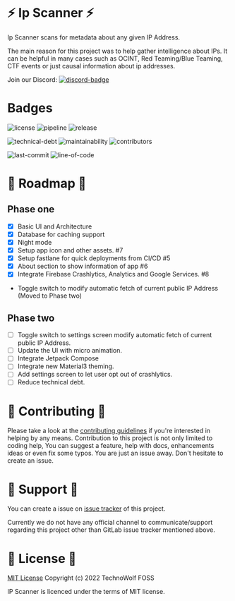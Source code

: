 # :zap: Ip Scanner :zap:

Ip Scanner scans for metadata about any given IP Address. 

The main reason for this project was to help gather intelligence about IPs. 
It can be helpful in many cases such as OCINT, Red Teaming/Blue Teaming, CTF events or just causal 
information about ip addresses.

Join our Discord: [![discord-badge](https://badgen.net/discord/members/HXs6AP4Dg9)](https://discord.gg/HXs6AP4Dg9)

# Badges
![license](https://badgen.net/gitlab/license/technowolf/ip-scanner)
![pipeline](https://gitlab.com/technowolf/ip-scanner/badges/main/pipeline.svg)
![release](https://badgen.net/gitlab/release/technowolf/ip-scanner)

![technical-debt](https://badgen.net/codeclimate/tech-debt/daksh7011/ip-scanner)
![maintainability](https://badgen.net/codeclimate/maintainability/daksh7011/ip-scanner)
![contributors](https://badgen.net/gitlab/contributors/technowolf/ip-scanner)

![last-commit](https://badgen.net/gitlab/last-commit/technowolf/ip-scanner)
![line-of-code](https://badgen.net/codeclimate/loc/daksh7011/ip-scanner)

# :round_pushpin: Roadmap :round_pushpin:

## Phase one

- [x] Basic UI and Architecture
- [x] Database for caching support
- [x] Night mode
- [x] Setup app icon and other assets. #7
- [x] Setup fastlane for quick deployments from CI/CD #5
- [x] About section to show information of app #6
- [x] Integrate Firebase Crashlytics, Analytics and Google Services. #8
- Toggle switch to modify automatic fetch of current public IP Address (Moved to Phase two)

## Phase two

- [ ] Toggle switch to settings screen modify automatic fetch of current public IP Address.
- [ ] Update the UI with micro animation.
- [ ] Integrate Jetpack Compose
- [ ] Integrate new Material3 theming.
- [ ] Add settings screen to let user opt out of crashlytics.
- [ ] Reduce technical debt.

# :muscle: Contributing :muscle:

Please take a look at
the [contributing guidelines](https://gitlab.com/technowolf/ip-scanner/-/blob/main/CONTRIBUTING.md)
if you're interested in helping by any means. Contribution to this project is not only limited to
coding help, You can suggest a feature, help with docs, enhancements ideas or even fix some typos.
You are just an issue away. Don't hesitate to create an issue.

# :raised_hands: Support :raised_hands:

You can create a issue on [issue tracker](https://gitlab.com/technowolf/ip-scanner/-/issues)
of this project.

Currently we do not have any official channel to communicate/support regarding this project other
than GitLab issue tracker mentioned above.

# :notebook: License :notebook:
[MIT License](https://gitlab.com/technowolf/ip-scanner/-/blob/main/LICENSE) Copyright (c) 2022 TechnoWolf FOSS

IP Scanner is licenced under the terms of MIT license.
